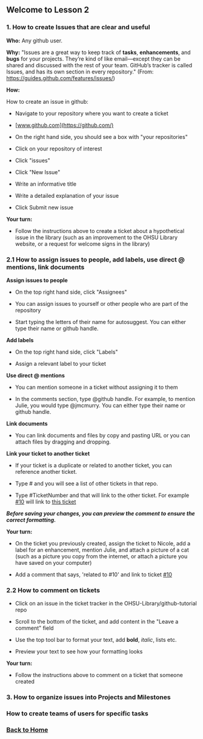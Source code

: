 ## Welcome to Lesson 2

### 1. How to create Issues that are clear and useful
**Who:**
Any github user.

**Why:**
"Issues are a great way to keep track of **tasks**, **enhancements**, and **bugs** for your projects. They’re kind of like email—except they can be shared and discussed with the rest of your team. GitHub’s tracker is called Issues, and has its own section in every repository." (From: https://guides.github.com/features/issues/)

**How:**

How to create an issue in github:

- Navigate to your repository where you want to create a ticket

- [www.github.com](https://github.com/)

- On the right hand side, you should see a box with "your repositories"

- Click on your repository of interest

- Click "issues"

- Click "New Issue"

- Write an informative title

- Write a detailed explanation of your issue

- Click Submit new issue

**Your turn:**

- Follow the instructions above to create a ticket about a hypothetical issue in the library (such as an improvement to the OHSU Library website, or a request for welcome signs in the library)

### 2.1 How to assign issues to people, add labels, use direct @ mentions, link documents

**Assign issues to people**

- On the top right hand side, click "Assignees"

- You can assign issues to yourself or other people who are part of the repository 

- Start typing the letters of their name for autosuggest. You can either type their name or github handle.

**Add labels**

- On the top right hand side, click "Labels"

- Assign a relevant label to your ticket

**Use direct @ mentions**

- You can mention someone in a ticket without assigning it to them

- In the comments section, type @github handle. For example, to mention Julie, you would type @jmcmurry. You can either type their name or github handle.

**Link documents**

- You can link documents and files by copy and pasting URL or you can attach files by dragging and dropping. 

**Link your ticket to another ticket**

- If your ticket is a duplicate or related to another ticket, you can reference another ticket. 

- Type # and you will see a list of other tickets in that repo.

- Type #TicketNumber and that will link to the other ticket. For example [#10](https://github.com/OHSU-Library/github-tutorial/issues/10) will link to [this ticket](https://github.com/OHSU-Library/github-tutorial/issues/10)

**_Before saving your changes, you can preview the comment to ensure the correct formatting._**

**Your turn:**

- On the ticket you previously created, assign the ticket to Nicole, add a label for an enhancement, mention Julie, and attach a picture of a cat (such as a picture you copy from the internet, or attach a picture you have saved on your computer)

- Add a comment that says, 'related to #10' and link to ticket [#10](https://github.com/OHSU-Library/github-tutorial/issues/10)

### 2.2 How to comment on tickets

- Click on an issue in the ticket tracker in the OHSU-Library/github-tutorial repo

- Scroll to the bottom of the ticket, and add content in the "Leave a comment" field

- Use the top tool bar to format your text, add **bold**, *italic*, lists etc.

- Preview your text to see how your formatting looks

**Your turn:**

- Follow the instructions above to comment on a ticket that someone created

### 3. How to organize issues into Projects and Milestones

### How to create teams of users for specific tasks

### [Back to Home](../index)

